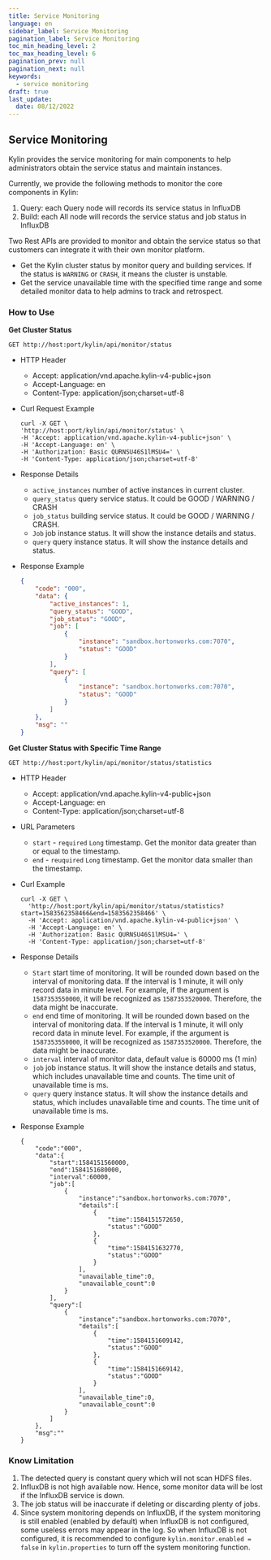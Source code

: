 ```yaml
---
title: Service Monitoring
language: en
sidebar_label: Service Monitoring
pagination_label: Service Monitoring
toc_min_heading_level: 2
toc_max_heading_level: 6
pagination_prev: null
pagination_next: null
keywords:
  - service monitoring
draft: true
last_update:
  date: 08/12/2022
---
```


## Service Monitoring

Kylin provides the service monitoring for main components to help administrators obtain the service status and maintain instances.

Currently, we provide the following methods to monitor the core components in Kylin:

1. Query: each Query node will records its service status in InfluxDB
2. Build: each All node will records the service status and job status in InfluxDB

Two Rest APIs are provided to monitor and obtain the service status so that customers can integrate it with their own monitor platform.

- Get the Kylin cluster status by monitor query and building services. If the status is `WARNING` or `CRASH`, it means the cluster is unstable.
- Get the service unavailable time with the specified time range and some detailed monitor data to help admins to track and retrospect.

### How to Use

**Get Cluster Status**

`GET http://host:port/kylin/api/monitor/status`

- HTTP Header

  - Accept: application/vnd.apache.kylin-v4-public+json
  - Accept-Language: en
  - Content-Type: application/json;charset=utf-8

- Curl Request Example

  ```
  curl -X GET \
  'http://host:port/kylin/api/monitor/status' \
  -H 'Accept: application/vnd.apache.kylin-v4-public+json' \
  -H 'Accept-Language: en' \
  -H 'Authorization: Basic QURNSU46S1lMSU4=' \
  -H 'Content-Type: application/json;charset=utf-8' 
  ```

- Response Details

  - `active_instances` number of active instances in current cluster.
  - `query_status` query service status. It could be GOOD / WARNING / CRASH
  - `job_status` building service status. It could be GOOD / WARNING / CRASH.
  - `Job` job instance status. It will show the instance details and status.
  - `query` query instance status. It will show the instance details and status.

- Response Example

  ```json
  {
      "code": "000",
      "data": {
          "active_instances": 1,
          "query_status": "GOOD",
          "job_status": "GOOD",
          "job": [
              {
                  "instance": "sandbox.hortonworks.com:7070",
                  "status": "GOOD"
              }
          ],
          "query": [
              {
                  "instance": "sandbox.hortonworks.com:7070",
                  "status": "GOOD"
              }
          ]
      },
      "msg": ""
  }
  ```

  

**Get Cluster Status with Specific Time Range**

`GET http://host:port/kylin/api/monitor/status/statistics`

- HTTP Header

  - Accept: application/vnd.apache.kylin-v4-public+json
  - Accept-Language: en
  - Content-Type: application/json;charset=utf-8

- URL Parameters

  - `start` - `required` `Long` timestamp. Get the monitor data greater than or equal to the timestamp.
  - `end` - `reuquired` `Long` timestamp. Get the monitor data smaller than the timestamp.

- Curl Example

  ```
  curl -X GET \
    'http://host:port/kylin/api/monitor/status/statistics?start=1583562358466&end=1583562358466' \
    -H 'Accept: application/vnd.apache.kylin-v4-public+json' \
    -H 'Accept-Language: en' \
    -H 'Authorization: Basic QURNSU46S1lMSU4=' \
    -H 'Content-Type: application/json;charset=utf-8'
  ```

- Response Details

  - `Start` start time of monitoring. It will be rounded down based on the interval of monitoring data. If the interval is 1 minute, it will only record data in minute level. For example, if the argument is `1587353550000`, it will be recognized as `1587353520000`. Therefore, the data might be inaccurate.
  - `end` end time of monitoring. It will be rounded down based on the interval of monitoring data. If the interval is 1 minute, it will only record data in minute level. For example, if the argument is `1587353550000`, it will be recognized as `1587353520000`. Therefore, the data might be inaccurate.
  - `interval` interval of monitor data, default value is 60000 ms (1 min)
  - `job` job instance status. It will show the instance details and status, which includes unavailable time and counts. The time unit of unavailable time is ms.
  - `query` query instance status. It will show the instance details and status, which includes unavailable time and counts. The time unit of unavailable time is ms.

- Response Example

  ```
  {
      "code":"000",
      "data":{
          "start":1584151560000,
          "end":1584151680000,
          "interval":60000,
          "job":[
              {
                  "instance":"sandbox.hortonworks.com:7070",
                  "details":[
                      {
                          "time":1584151572650,
                          "status":"GOOD"
                      },
                      {
                          "time":1584151632770,
                          "status":"GOOD"
                      }
                  ],
                  "unavailable_time":0,
                  "unavailable_count":0
              }
          ],
          "query":[
              {
                  "instance":"sandbox.hortonworks.com:7070",
                  "details":[
                      {
                          "time":1584151609142,
                          "status":"GOOD"
                      },
                      {
                          "time":1584151669142,
                          "status":"GOOD"
                      }
                  ],
                  "unavailable_time":0,
                  "unavailable_count":0
              }
          ]
      },
      "msg":""
  }
  ```




### Know Limitation

1. The detected query is constant query which will not scan HDFS files.
2. InfluxDB is not high available now. Hence, some monitor data will be lost if the InfluxDB service is down. 
3. The job status will be inaccurate if deleting or discarding plenty of jobs.
4. Since system monitoring depends on InfluxDB, if the system monitoring is still enabled (enabled by default) when InfluxDB is not configured, some useless errors may appear in the log. So when InfluxDB is not configured, it is recommended to configure `kylin.monitor.enabled = false` in `kylin.properties` to turn off the system monitoring function.


